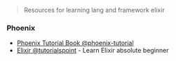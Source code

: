 >  Resources for learning lang and framework elixir

### Phoenix
-   [Phoenix Tutorial Book @phoenix-tutorial](https://www.phoenix-tutorial.com/)
-   [Elixir @tutorialspoint](https://www.tutorialspoint.com/elixir/index.htm) - Learn Elixir absolute beginner
